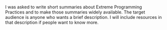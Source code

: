 <!--(dl
(section-meta
    (title Introduction))
)-->

I was asked to write short summaries about Extreme Programming Practices and to make those summaries widely available. The target audience is anyone who wants a brief description. I will include resources in that description if people want to know more.